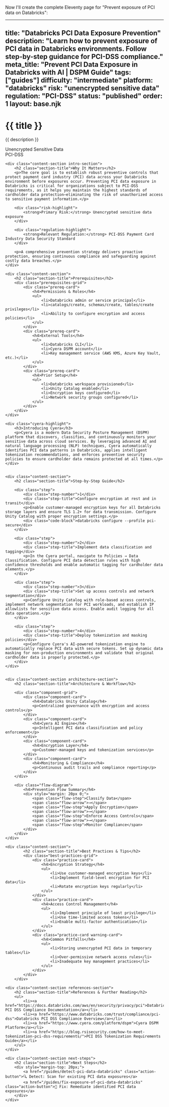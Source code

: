 Now I'll create the complete Eleventy page for "Prevent exposure of PCI data on Databricks":

---
title: "Databricks PCI Data Exposure Prevention"
description: "Learn how to prevent exposure of PCI data in Databricks environments. Follow step-by-step guidance for PCI-DSS compliance."
meta_title: "Prevent PCI Data Exposure in Databricks with AI | DSPM Guide"
tags: ["guides"]
difficulty: "intermediate"
platform: "databricks"
risk: "unencrypted sensitive data"
regulation: "PCI-DSS"
status: "published"
order: 1
layout: base.njk
---

<div class="container">
    <div class="header">
        <h1>{{ title }}</h1>
        <p>{{ description }}</p>
        <div class="badge">Unencrypted Sensitive Data</div>
        <div class="badge regulation">PCI-DSS</div>
    </div>

    <div class="content-section intro-section">
        <h2 class="section-title">Why It Matters</h2>
        <p>The core goal is to establish robust preventive controls that protect payment card industry (PCI) data across your Databricks environment before exposures occur. Preventing PCI data exposure in Databricks is critical for organizations subject to PCI-DSS requirements, as it helps you maintain the highest standards of cardholder data protection—eliminating the risk of unauthorized access to sensitive payment information.</p>
        
        <div class="risk-highlight">
            <strong>Primary Risk:</strong> Unencrypted sensitive data exposure
        </div>
        
        <div class="regulation-highlight">
            <strong>Relevant Regulation:</strong> PCI-DSS Payment Card Industry Data Security Standard
        </div>
        
        <p>A comprehensive prevention strategy delivers proactive protection, ensuring continuous compliance and safeguarding against costly data breaches.</p>
    </div>

    <div class="content-section">
        <h2 class="section-title">Prerequisites</h2>
        <div class="prerequisites-grid">
            <div class="prereq-card">
                <h4>Permissions & Roles</h4>
                <ul>
                    <li>Databricks admin or service principal</li>
                    <li>catalogs/create, schemas/create, tables/create privileges</li>
                    <li>Ability to configure encryption and access policies</li>
                </ul>
            </div>
            <div class="prereq-card">
                <h4>External Tools</h4>
                <ul>
                    <li>Databricks CLI</li>
                    <li>Cyera DSPM account</li>
                    <li>Key management service (AWS KMS, Azure Key Vault, etc.)</li>
                </ul>
            </div>
            <div class="prereq-card">
                <h4>Prior Setup</h4>
                <ul>
                    <li>Databricks workspace provisioned</li>
                    <li>Unity Catalog enabled</li>
                    <li>Encryption keys configured</li>
                    <li>Network security groups configured</li>
                </ul>
            </div>
        </div>
    </div>
	
    <div class="cyera-highlight">
        <h3>Introducing Cyera</h3>
        <p>Cyera is a modern Data Security Posture Management (DSPM) platform that discovers, classifies, and continuously monitors your sensitive data across cloud services. By leveraging advanced AI and natural language processing (NLP) techniques, Cyera automatically identifies PCI data patterns in Databricks, applies intelligent tokenization recommendations, and enforces preventive security policies to ensure cardholder data remains protected at all times.</p>
    </div>
	

    <div class="content-section">
        <h2 class="section-title">Step-by-Step Guide</h2>
        
        <div class="step">
            <div class="step-number">1</div>
            <div class="step-title">Configure encryption at rest and in transit</div>
            <p>Enable customer-managed encryption keys for all Databricks storage layers and ensure TLS 1.2+ for data transmission. Configure Unity Catalog with proper encryption settings.</p>
            <div class="code-block">databricks configure --profile pci-secure</div>
        </div>

        <div class="step">
            <div class="step-number">2</div>
            <div class="step-title">Implement data classification and tagging</div>
            <p>In the Cyera portal, navigate to Policies → Data Classification. Configure PCI data detection rules with high confidence thresholds and enable automatic tagging for cardholder data elements.</p>
        </div>

        <div class="step">
            <div class="step-number">3</div>
            <div class="step-title">Set up access controls and network segmentation</div>
            <p>Configure Unity Catalog with role-based access controls, implement network segmentation for PCI workloads, and establish IP allowlists for sensitive data access. Enable audit logging for all data operations.</p>
        </div>

        <div class="step">
            <div class="step-number">4</div>
            <div class="step-title">Deploy tokenization and masking policies</div>
            <p>Configure Cyera's AI-powered tokenization engine to automatically replace PCI data with secure tokens. Set up dynamic data masking for non-production environments and validate that original cardholder data is properly protected.</p>
        </div>
    </div>


    <div class="content-section architecture-section">
        <h2 class="section-title">Architecture & Workflow</h2>
        
        <div class="component-grid">
            <div class="component-card">
                <h4>Databricks Unity Catalog</h4>
                <p>Centralized governance with encryption and access controls</p>
            </div>
            <div class="component-card">
                <h4>Cyera AI Engine</h4>
                <p>Intelligent PCI data classification and policy enforcement</p>
            </div>
            <div class="component-card">
                <h4>Encryption Layer</h4>
                <p>Customer-managed keys and tokenization services</p>
            </div>
            <div class="component-card">
                <h4>Monitoring & Compliance</h4>
                <p>Continuous audit trails and compliance reporting</p>
            </div>
        </div>

        <div class="flow-diagram">
            <h4>Prevention Flow Summary</h4>
            <div style="margin: 20px 0;">
                <span class="flow-step">Classify Data</span>
                <span class="flow-arrow">→</span>
                <span class="flow-step">Apply Encryption</span>
                <span class="flow-arrow">→</span>
                <span class="flow-step">Enforce Access Controls</span>
                <span class="flow-arrow">→</span>
                <span class="flow-step">Monitor Compliance</span>
            </div>
        </div>
    </div>

	<div class="content-section">
	        <h2 class="section-title">Best Practices & Tips</h2>
	        <div class="best-practices-grid">
	            <div class="practice-card">
	                <h4>Encryption Strategy</h4>
	                <ul>
	                    <li>Use customer-managed encryption keys</li>
	                    <li>Implement field-level encryption for PCI data</li>
	                    <li>Rotate encryption keys regularly</li>
	                </ul>
	            </div>
	            <div class="practice-card">
	                <h4>Access Control Management</h4>
	                <ul>
	                    <li>Implement principle of least privilege</li>
	                    <li>Use time-limited access tokens</li>
	                    <li>Enable multi-factor authentication</li>
	                </ul>
	            </div>
	            <div class="practice-card warning-card">
	                <h4>Common Pitfalls</h4>
	                <ul>
	                    <li>Storing unencrypted PCI data in temporary tables</li>
	                    <li>Over-permissive network access rules</li>
	                    <li>Inadequate key management practices</li>
	                </ul>
	            </div>
	        </div>
	    </div>

    <div class="content-section references-section">
        <h2 class="section-title">References & Further Reading</h2>
        <ul>
            <li><a href="https://docs.databricks.com/aws/en/security/privacy/pci">Databricks PCI DSS Compliance Documentation</a></li>
            <li><a href="https://www.databricks.com/trust/compliance/pci-dss">Databricks PCI DSS Compliance Overview</a></li>
            <li><a href="https://www.cyera.com/platform/dspm">Cyera DSPM Platform</a></li>
            <li><a href="https://blog.rsisecurity.com/how-to-meet-tokenization-pci-dss-requirements/">PCI DSS Tokenization Requirements Guide</a></li>
        </ul>
    </div>

    <div class="content-section next-steps">
        <h2 class="section-title">Next Steps</h2>
        <div style="margin-top: 20px;">
            <a href="/guides/detect-pci-data-databricks" class="action-button">🔍 Detect: Scan for existing PCI data exposures</a>
            <a href="/guides/fix-exposure-of-pci-data-databricks" class="action-button">🔧 Fix: Remediate identified PCI data exposures</a>
        </div>
    </div>
</div>